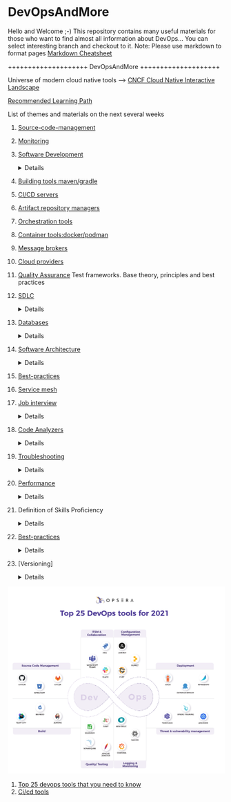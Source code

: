 # DevOpsAndMore
Hello and Welcome ;-) This repository contains many useful materials for those who want to find almost all information about DevOps...
You can select interesting branch and checkout to it.
Note: Please use markdown to format pages [Markdown Cheatsheet](https://github.com/adam-p/markdown-here/wiki/Markdown-Cheatsheet)

++++++++++++++++++++ DevOpsAndMore ++++++++++++++++++++ 

Universe of modern cloud native tools --> [CNCF Cloud Native Interactive Landscape](https://landscape.cncf.io)

[Recommended Learning Path](https://github.com/sergei-voron/DevOpsAndMore/tree/Learnin-path)

List of themes and materials on the next several weeks
1. [Source-code-management](https://github.com/sergei-voron/DevOpsAndMore/tree/SCM)
2. [Monitoring](https://github.com/sergei-voron/DevOpsAndMore/tree/Monitoring)
4. [Software Development](https://github.com/sergei-voron/DevOpsAndMore/tree/Software-development)
    <details>
    
    - [Code-writing-practices](https://github.com/DevOpsAndMore/DevOpsAndMore/blob/Code-writing-practices/README.md)
    Dev project: rest api getter/setter, templates. Maybe we should think about writing plugin/module
    </details>
3. [Building tools maven/gradle](https://github.com/sergei-voron/DevOpsAndMore/tree/Building-tools)
4. [CI/CD servers](https://github.com/sergei-voron/DevOpsAndMore/tree/CI-CD)
5. [Artifact repository managers](https://github.com/sergei-voron/DevOpsAndMore/tree/Artifact-repository-managers)
6. [Orchestration tools](https://github.com/sergei-voron/DevOpsAndMore/tree/Orchestration-tools)
7. [Container tools:docker/podman](https://github.com/sergei-voron/DevOpsAndMore/tree/Container-tools)
8. [Message brokers](https://github.com/sergei-voron/DevOpsAndMore/tree/Message-brokers)
9. [Cloud providers](https://github.com/sergei-voron/DevOpsAndMore/tree/Cloud-providers)
10. [Quality Assurance](https://github.com/sergei-voron/DevOpsAndMore/tree/QA)
    Test frameworks. Base theory, principles and best practices
12. [SDLC](https://github.com/sergei-voron/DevOpsAndMore/tree/SDLC)
    <details>
    
    - Waterfall
    - Agile
    - Lean
    - Iterative
    - Prototyping
    - DevOps
    - Spiral 
    - V-model
    </details>
14. [Databases](https://github.com/sergei-voron/DevOpsAndMore/tree/Databases)
    <details>
    
    - SQL 
    - NoSQL
    </details>
16. [Software Architecture](https://github.com/sergei-voron/DevOpsAndMore/tree/Software-Architeture) 
    <details>
    
    - Miscroservices 
    - Monolith
    </details>
18. [Best-practices](https://github.com/sergei-voron/DevOpsAndMore/tree/Best-practices)
19. [Service mesh](https://github.com/sergei-voron/DevOpsAndMore/tree/Service-mesh)
20. [Job interview](https://github.com/sergei-voron/DevOpsAndMore/tree/Job-interview)
    <details>

    - [Code-writing-practices](https://github.com/DevOpsAndMore/DevOpsAndMore/blob/Code-writing-practices/README.md)
    </details>
22. [Code Analyzers](https://github.com/sergei-voron/DevOpsAndMore/tree/Code-analyzers)
    <details>
    
    - SonarQube
    - ESLint
    - Xray
    </details>    
23. [Troubleshooting](https://github.com/sergei-voron/DevOpsAndMore/tree/Troubleshooting)
    <details>
    
    - Methodologies 
    - Log parsing in microservice architecture
    </details>
24. [Performance](https://github.com/sergei-voron/DevOpsAndMore/tree/Performance)
    <details>
    
    - Profiling
    </details>
25. Definition of Skills Proficiency
    <details>
    
    - **Novice** (You have a common knowledge or an understanding of basic techniques and concepts)
    - **Developing** (You have the level of experience gained in a classroom and/or experimental scenarios or as a trainee on-the-job. You are expected to need help when performing this skill)
    - **Intermediate** (You are able to successfully complete tasks in this competency as Help from someone who is advanced/expert may be required from time to time, but you can usually perform the skill independently)
    - **Advanced** (You can perform the actions associated with this skill without assistance. You are certainly recognized within your immediate organization as "a person to ask" when difficult questions arise regarding this skill)
    - **Expert** (You are known as an expert in this area. You can provide guidance, troubleshoot, and answer questions related to this area of expertise and the field where the skill is used)
    - **Distinguished** (You are known organization-wide as a recognized expert in this area. You are sought out to provide guidance to employees with basic to expert knowledge in this area)
    </details>
26. [Best-practices](https://github.com/sergei-voron/DevOpsAndMore/tree/Release-management)
    <details>
    </details>

27. [Versioning] 
    <details>
    - **Semantic versioning**  - https://semver.org/
    </details>

![DevOps-tools-2021](DevOps-tools-2021.png)
1. [Top 25 devops tools that you need to know](https://www.opsera.io/blog/top-25-devops-tools-that-you-need-to-know)
2. [Ci/cd tools](https://www.katalon.com/resources-center/blog/ci-cd-tools)
